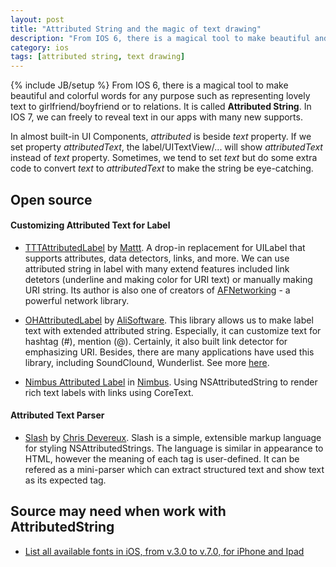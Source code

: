 ```yaml
---
layout: post
title: "Attributed String and the magic of text drawing"
description: "From IOS 6, there is a magical tool to make beautiful and colorful words for any purpose such as representing lovely text to girlfriend/boyfriend or to relations. It is called **Attributed String**. In IOS 7, we can freely to reveal text in our apps with many new supports."
category: ios
tags: [attributed string, text drawing]
---
```

{% include JB/setup %}
From IOS 6, there is a magical tool to make beautiful and colorful words for any purpose such as representing lovely text to girlfriend/boyfriend or to relations. It is called **Attributed String**. In IOS 7, we can freely to reveal text in our apps with many new supports.

In almost built-in UI Components, _attributed_ is beside _text_ property. If we set property _attributedText_, the label/UITextView/... will show _attributedText_ instead of _text_ property. Sometimes, we tend to set _text_ but do some extra code to convert _text_ to _attributedText_ to make the string be eye-catching.







## Open source

#### Customizing Attributed Text for Label
- [TTTAttributedLabel](https://github.com/mattt/TTTAttributedLabel) by [Mattt](http://mattt.me). A drop-in replacement for UILabel that supports attributes, data detectors, links, and more. We can use attributed string in label with many extend features included link detetors (underline and making color for URI text) or manually making URI string. Its author is also one of creators of [AFNetworking](https://github.com/AFNetworking/AFNetworking) - a powerful network library. 

- [OHAttributedLabel](https://github.com/AliSoftware/OHAttributedLabel) by [AliSoftware](https://github.com/AliSoftware). This library allows us to make label text with extended attributed string. Especially, it can customize text for hashtag (\#), mention (\@). Certainly, it also built link detector for emphasizing URI. Besides, there are many applications have used this library, including SoundClound, Wunderlist. See more [here](https://github.com/AliSoftware/OHAttributedLabel/wiki/They-use-this-class).

- [Nimbus Attributed Label](http://docs.nimbuskit.info/NimbusAttributedLabel.html) in [Nimbus](https://github.com/jverkoey/nimbus). Using NSAttributedString to render rich text labels with links using CoreText.

#### Attributed Text Parser
- [Slash](https://github.com/chrisdevereux/Slash) by [Chris Devereux](https://github.com/chrisdevereux). Slash is a simple, extensible markup language for styling NSAttributedStrings. The language is similar in appearance to HTML, however the meaning of each tag is user-defined. It can be refered as a mini-parser which can extract structured text and show text as its expected tag.


## Source may need when work with AttributedString
- [List all available fonts in iOS, from v.3.0 to v.7.0, for iPhone and Ipad](http://iosfonts.com/)





